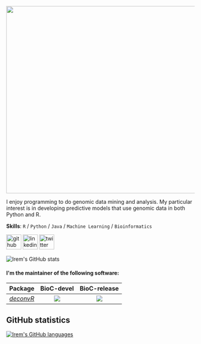 
<a href="url"><img src="https://media.giphy.com/media/DUQwzXb64bU0ynjbqe/giphy.gif?cid=790b76117a1d464bb2cd3ca9ad147c79f15f9211a0c08d3c&rid=giphy.gif&ct=g" align="center" height="500" width="800" ></a>


I enjoy programming to do genomic data mining and analysis. My particular interest is in developing predictive models that use genomic data in both Python and R. 

**Skills**: `R` / `Python` / `Java` / `Machine Learning` / `Bioinformatics` 


[<img src='https://cdn.jsdelivr.net/npm/simple-icons@3.0.1/icons/github.svg' alt='github' height='40'>](https://github.com/igunduz)  [<img src='https://cdn.jsdelivr.net/npm/simple-icons@3.0.1/icons/linkedin.svg' alt='linkedin' height='40'>](https://www.linkedin.com/in/ibgunduz/) [<img src='https://cdn.jsdelivr.net/npm/simple-icons@3.0.1/icons/twitter.svg' alt='twitter' height='40'>](https://twitter.com/_irembegum)  


![Irem's GitHub stats](https://github-readme-stats.vercel.app/api?username=igunduz&show_icons=true&count_private=true&theme=radical)

#### I'm the maintainer of the following software:

| Package | BioC-devel | BioC-release |
|:----------------:|:----------------:|:----------------:|
| [_deconvR_](https://github.com/BIMSBbioinfo/deconvR) | [![](http://bioconductor.org/shields/build/devel/bioc/deconvR.svg)](http://bioconductor.org/checkResults/devel/bioc-LATEST/deconvR) |[![](http://bioconductor.org/shields/build/release/bioc/deconvR.svg)](http://bioconductor.org/checkResults/release/bioc-LATEST/deconvR)

## GitHub statistics

[![Irem's GitHub languages](https://github-readme-stats.vercel.app/api/top-langs?username=igunduz&layout=compact)](https://github.com/anuraghazra/github-readme-stats)
